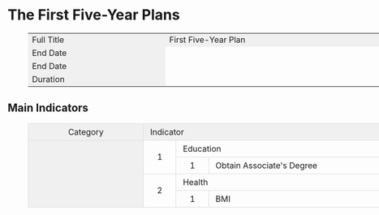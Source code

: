 # The First Five-Year Plans

<figure class="table" style="width:1260px;">
      <table>
        <tbody>
          <tr>
            <td style="background-color:#f0f0f0;width:260px;">Full Title</td>
            <td style="background-color:#f0f0f0;width:1000px;">First Five-Year Plan</td>
          </tr>
          <tr>
            <td style="background-color:#f0f0f0;width:260px;">End Date</td>
            <td>&nbsp;</td>
          </tr>
          <tr>
            <td style="background-color:#f0f0f0;width:260px;">End Date</td>
            <td>&nbsp;</td>
          </tr>
          <tr>
            <td style="background-color:#f0f0f0;width:260px;">Duration</td>
            <td>&nbsp;</td>
          </tr>
        </tbody>
      </table>
    </figure>

## Main Indicators

<figure class="table" style="width:1260px;">
      <table>
        <tbody>
          <tr>
            <td style="background-color:rgb(240, 240, 240);border:1px solid rgb(221, 221, 221);padding:6px 13px;text-align:center;width:200px;">Category</td>
            <td style="background-color:rgb(240, 240, 240);border:1px solid rgb(221, 221, 221);padding:6px 13px;width:1060px;"
            colspan="7">Indicator</td>
          </tr>
          <tr>
            <td style="background-color:rgb(240, 240, 240);border:1px solid rgb(221, 221, 221);padding:6px 13px;text-align:center;width:200px;"
            rowspan="4">&nbsp;</td>
            <td style="border:1px solid rgb(221, 221, 221);padding:6px 13px;text-align:center;"
            rowspan="2">1</td>
            <td style="border:1px solid rgb(221, 221, 221);padding:6px 13px;"
            colspan="2">Education</td>
            <td style="border:1px solid rgb(221, 221, 221);padding:6px 13px;text-align:center;">2021</td>
            <td style="border:1px solid rgb(221, 221, 221);padding:6px 13px;text-align:center;">2025</td>
            <td style="border:1px solid rgb(221, 221, 221);padding:6px 13px;text-align:center;">Attribute</td>
            <td style="border:1px solid rgb(221, 221, 221);padding:6px 13px;text-align:center;">Result</td>
          </tr>
          <tr>
            <td style="border:1px solid rgb(221, 221, 221);padding:6px 13px;text-align:center;">1</td>
            <td style="border:1px solid rgb(221, 221, 221);padding:6px 13px;">Obtain Associate's Degree</td>
            <td style="border:1px solid rgb(221, 221, 221);padding:6px 13px;text-align:center;">0</td>
            <td style="border:1px solid rgb(221, 221, 221);padding:6px 13px;text-align:center;">1</td>
            <td style="border:1px solid rgb(221, 221, 221);padding:6px 13px;text-align:center;">&nbsp;</td>
            <td style="border:1px solid rgb(221, 221, 221);padding:6px 13px;text-align:center;">&nbsp;</td>
          </tr>
          <tr>
            <td style="border:1px solid rgb(221, 221, 221);padding:6px 13px;text-align:center;"
            rowspan="2">2</td>
            <td style="border:1px solid rgb(221, 221, 221);padding:6px 13px;"
            colspan="2">Health</td>
            <td style="border:1px solid rgb(221, 221, 221);padding:6px 13px;text-align:center;">2021</td>
            <td style="border:1px solid rgb(221, 221, 221);padding:6px 13px;text-align:center;">2025</td>
            <td style="border:1px solid rgb(221, 221, 221);padding:6px 13px;text-align:center;">Attribute</td>
            <td style="border:1px solid rgb(221, 221, 221);padding:6px 13px;text-align:center;">Result</td>
          </tr>
          <tr>
            <td style="border:1px solid rgb(221, 221, 221);padding:6px 13px;text-align:center;">1</td>
            <td style="border:1px solid rgb(221, 221, 221);padding:6px 13px;">BMI</td>
            <td style="border:1px solid rgb(221, 221, 221);padding:6px 13px;text-align:center;">28</td>
            <td style="border:1px solid rgb(221, 221, 221);padding:6px 13px;text-align:center;">23</td>
            <td style="border:1px solid rgb(221, 221, 221);padding:6px 13px;text-align:center;">&nbsp;</td>
            <td style="border:1px solid rgb(221, 221, 221);padding:6px 13px;text-align:center;">&nbsp;</td>
          </tr>
        </tbody>
      </table>
    </figure>
